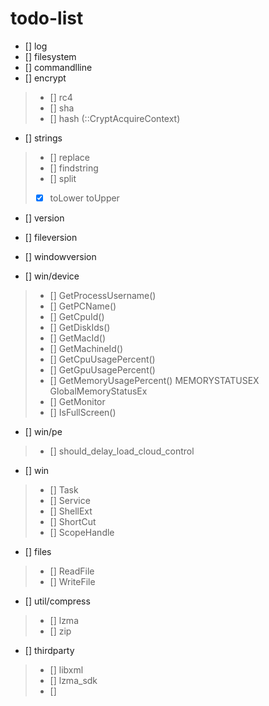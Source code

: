 # todo-list

- [] log
- [] filesystem
- [] commandlline
- [] encrypt

> - [] rc4
> - [] sha
> - [] hash (::CryptAcquireContext)

- [] strings

> - [] replace
> - [] findstring
> - [] split
> - [x] toLower toUpper

- [] version
- [] fileversion
- [] windowversion

- [] win/device

> - [] GetProcessUsername()
> - [] GetPCName()
> - [] GetCpuId()
> - [] GetDiskIds()
> - [] GetMacId()
> - [] GetMachineId()
> - [] GetCpuUsagePercent()
> - [] GetGpuUsagePercent()
> - [] GetMemoryUsagePercent() MEMORYSTATUSEX GlobalMemoryStatusEx
> - [] GetMonitor
> - [] IsFullScreen()

- [] win/pe

> - [] should_delay_load_cloud_control

- [] win

> - [] Task
> - [] Service
> - [] ShellExt
> - [] ShortCut
> - [] ScopeHandle

- [] files

> - [] ReadFile
> - [] WriteFile


- [] util/compress

> - [] lzma
> - [] zip

- [] thirdparty

> - [] libxml
> - [] lzma_sdk
> - []
